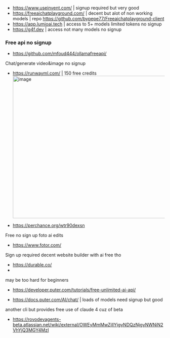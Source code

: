- https://www.useinvent.com/ | signup required but very good
- https://freeaichatplayground.com/ | decent but alot of non working models | repo https://github.com/bypepe77/Freeaichatplayground-client
- https://app.lumioai.tech | access to 5+ models limited tokens no signup
- https://g4f.dev | access not many models no signup

### Free api no signup
- https://github.com/mfoud444/ollamafreeapi/


Chat/generate video&image no signup
- https://runwayml.com/ | 150 free credits
  <img width="1396" height="449" alt="image" src="https://github.com/user-attachments/assets/af4aff04-00fa-4909-b6e0-9045ae6e612b" />

- https://perchance.org/wtr90dexsn

Free no sign up foto ai edits
- https://www.fotor.com/


Sign up required decent website builder with ai free tho
- https://durable.co/
- 




may be too hard for beginners
- https://developer.puter.com/tutorials/free-unlimited-ai-api/

- https://docs.puter.com/AI/chat/ | loads of models need signup but good

another cli but provides free use of claude 4 cuz of beta
- https://rovodevagents-beta.atlassian.net/wiki/external/OWEyMmMwZjllYjgyNDQzNjgyNWNiN2VhYjQ3MGY4MzI
